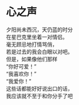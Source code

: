 # 心之声

夕阳尚未西沉，天仍蓝的时分\
在星巴克里坐着一对情侣。\
毫无顾忌地打情骂俏，\
若是过去的我会白眼以对吧。\
但是，如果像他们那样\
“你好可爱！”\
“我喜欢你！”\
“我爱你！”\
这些话都能好好说出口的话，\
我应该就不至于和你分手了吧
